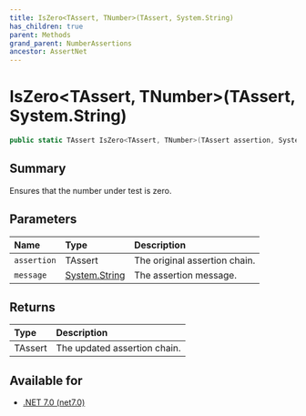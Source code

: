 ```yaml
---
title: IsZero<TAssert, TNumber>(TAssert, System.String)
has_children: true
parent: Methods
grand_parent: NumberAssertions
ancestor: AssertNet
---
```

# IsZero&lt;TAssert, TNumber&gt;(TAssert, System.String)

```csharp
public static TAssert IsZero<TAssert, TNumber>(TAssert assertion, System.String message);
```

## Summary
Ensures that the number under test is zero.

## Parameters
|Name|Type|Description|
|:-|:-|:-|
|`assertion`|TAssert|The original assertion chain.|
|`message`|[System.String](https://learn.microsoft.com/en-us/dotnet/api/system.string)|The assertion message.|

## Returns
|Type|Description|
|:-|:-|
|TAssert|The updated assertion chain.|

## Available for
- [.NET 7.0 (net7.0)](https://versionsof.net/core/7.0/)
